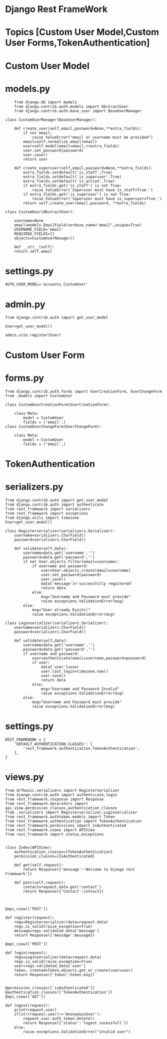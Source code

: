 # Django Rest FrameWork
# Topics [Custom User Model,Custom User Forms,TokenAuthentication]

# Custom User Model
# models.py

        from django.db import models
        from django.contrib.auth.models import AbstractUser
        from django.contrib.auth.base_user import BaseUserManager

    class CustomUserManager(BaseUserManager):

        def create_user(self,email,password=None,**extra_fields):
            if not email:
                raise ValueError("email or username must be provided")
            email=self.normalize_email(email)
            user=self.model(email=email,++extra_fields)
            user.set_password(password)
            user.save()
            return user

        def create_superuser(self,email,password=None,**extra_fields):
            extra_fields.setdefault('is_staff',True)
            extra_fields.setdefault('is_superuser',True)
            extra_fields.setdefault('is_active',True)
            if extra_fields.get('is_staff') is not True:
                raise ValueError('Superuser must have is_staff=True.')
            if extra_fields.get('is_superuser') is not True:
                raise ValueError('Superuser must have is_superuser=True.')
            return self.create_user(email,password, **extra_fields)

    class CustomUser(AbstractUser):

        username=None
        email=models.EmailField(verbose_name="email",unique=True)
        USERNAME_FIELD='email'
        REQUIRED_FIELDS=[]
        objects=CustomUserManager()

        def __str__(self):
        return self.email

        
# settings.py

    AUTH_USER_MODEL='accounts.CustomUser'

# admin.py

    from django.contrib.auth import get_user_model

    User=get_user_model()

    admin.site.register(User)

# Custom User Form
# forms.py

    from django.contrib.auth.forms import UserCreationForm, UserChangeForm
    from .models import CustomUser

    class CustomUserCreationForm(UserCreationForm):

        class Meta:
            model = CustomUser
            fields = ('email',)
    class CustomUserChangeForm(UserChangeForm):

        class Meta:
            model = CustomUser
            fields = ('email',)

# TokenAuthentication
# serializers.py

    from django.contrib.auth import get_user_model
    from django.contrib.auth import authenticate
    from rest_framework import serializers
    from rest_framework import exceptions
    from django.utils import timezone
    User=get_user_model()

    class Registerserializer(serializers.Serializer):
        username=serializers.CharField()
        password=serializers.CharField()

        def validate(self,data):
            username=data.get('username','')
            password=data.get('password','')
            if not User.objects.filter(email=username):
                if username and password:
                    user=User.objects.create(email=username)
                    user.set_password(password)
                    user.save()
                    data['message']='successfully registered'
                    return data
                else:
                    msg="Username and Password must provide"
                    raise exceptions.ValidationError(msg)
            else:
                msg="User already Exists!"
                raise exceptions.ValidationError(msg)

    class Loginserializer(serializers.Serializer):
        username=serializers.CharField()
        password=serializers.CharField()

        def validate(self,data):
            username=data.get('username','')
            password=data.get('password','')
            if username and password:
                user=authenticate(email=username,password=password)
                if user:
                    data['user']=user
                    user.last_login=timezone.now()
                    user.save()
                    return data
                else:
                    msg="Username and Password Invalid"
                    raise exceptions.ValidationError(msg)
            else:
                msg="Username and Password must provide"
                raise exceptions.ValidationError(msg)

# settings.py

    REST_FRAMEWORK = {
        'DEFAULT_AUTHENTICATION_CLASSES': [
            'rest_framework.authentication.TokenAuthentication',
        ],
    }

# views.py

    from drfbasic.serializers import Registerserializer
    from django.contrib.auth import authenticate,login
    from rest_framework.response import Response
    from rest_framework.decorators import api_view,permission_classes,authentication_classes
    from .serializers import Registerserializer,Loginserializer
    from rest_framework.authtoken.models import Token
    from rest_framework.authentication import TokenAuthentication
    from rest_framework.permissions import IsAuthenticated
    from rest_framework.views import APIView
    from rest_framework import status,exceptions


    class Index(APIView):
        authentication_classes=[TokenAuthentication]
        permission_classes=[IsAuthenticated]

        def get(self,request):
            return Response({'message':'Welcome to Django rest Framework'})

        def post(self,request):
            contact=request.data.get('contact')
            return Response({'Contact':contact})



    @api_view(['POST'])

    def register(request):
        regs=Registerserializer(data=request.data)
        regs.is_valid(raise_exception=True)
        message=regs.validated_data['message']
        return Response({'message':message})

    @api_view(['POST'])

    def login(request):
        regs=Loginserializer(data=request.data)
        regs.is_valid(raise_exception=True)
        user=regs.validated_data['user']
        token, created=Token.objects.get_or_create(user=user)
        return Response({'token':token.key})


    @permission_classes(['isAuthenticated'])
    @authentication_classes(['TokenAuthentication'])
    @api_view(['GET'])

    def logout(request):
        print(request.user)
        if(str(request.user)!='AnonymousUser'):
            request.user.auth_token.delete()
            return Response({'status':'logout sucessfull'})
        else:
            raise exceptions.ValidationError("invalid user")
